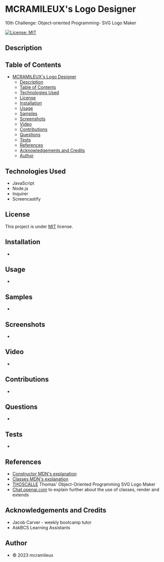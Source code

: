 # MCRAMILEUX's Logo Designer
10th Challenge: Object-oriented Programming- SVG Logo Maker

[![License: MIT](https://img.shields.io/badge/License-MIT-blue.svg)](https://opensource.org/licenses/MIT)

## Description


## Table of Contents
- [MCRAMILEUX's Logo Designer](#mcramileuxs-logo-designer)
  - [Description](#description)
  - [Table of Contents](#table-of-contents)
  - [Technologies Used](#technologies-used)
  - [License](#license)
  - [Installation](#installation)
  - [Usage](#usage)
  - [Samples](#samples)
  - [Screenshots](#screenshots)
  - [Video](#video)
  - [Contributions](#contributions)
  - [Questions](#questions)
  - [Tests](#tests)
  - [References](#references)
  - [Acknowledgements and Credits](#acknowledgements-and-credits)
  - [Author](#author)

## Technologies Used
* JavaScript
* Node.js
* Inquirer
* Screencastify

## License
This project is under [MIT](https://choosealicense.com/licenses/mit/) license.

## Installation
* 

## Usage
* 

## Samples
* 

## Screenshots
* 

## Video
* 

## Contributions
* 

## Questions
* 

## Tests
* 

## References
* [Constructor MDN's explanation](https://developer.mozilla.org/en-US/docs/Web/JavaScript/Reference/Classes/constructor)
* [Classes MDN's explanation](https://developer.mozilla.org/en-US/docs/Learn/JavaScript/Objects/Object-oriented_programming)
* [THOSCALLE](https://www.youtube.com/watch?v=GJYMcLus3v0&t=18s) Thomas' Object-Oriented Programming SVG Logo Maker
* [Chat.openai.com](https://chat.openai.com/) to explain further about the use of classes, render and extends

## Acknowledgements and Credits
- Jacob Carver - weekly bootcamp tutor
- AskBCS Learning Assistants

## Author
- © 2023 mcramileux